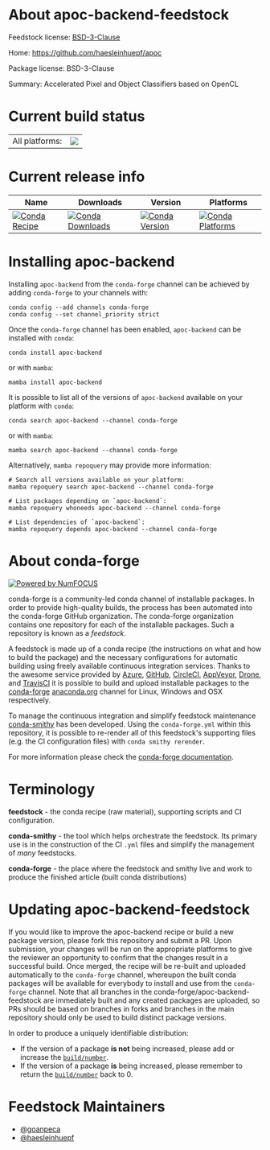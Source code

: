 About apoc-backend-feedstock
============================

Feedstock license: [BSD-3-Clause](https://github.com/conda-forge/apoc-backend-feedstock/blob/main/LICENSE.txt)

Home: https://github.com/haesleinhuepf/apoc

Package license: BSD-3-Clause

Summary: Accelerated Pixel and Object Classifiers based on OpenCL

Current build status
====================


<table><tr><td>All platforms:</td>
    <td>
      <a href="https://dev.azure.com/conda-forge/feedstock-builds/_build/latest?definitionId=15520&branchName=main">
        <img src="https://dev.azure.com/conda-forge/feedstock-builds/_apis/build/status/apoc-backend-feedstock?branchName=main">
      </a>
    </td>
  </tr>
</table>

Current release info
====================

| Name | Downloads | Version | Platforms |
| --- | --- | --- | --- |
| [![Conda Recipe](https://img.shields.io/badge/recipe-apoc--backend-green.svg)](https://anaconda.org/conda-forge/apoc-backend) | [![Conda Downloads](https://img.shields.io/conda/dn/conda-forge/apoc-backend.svg)](https://anaconda.org/conda-forge/apoc-backend) | [![Conda Version](https://img.shields.io/conda/vn/conda-forge/apoc-backend.svg)](https://anaconda.org/conda-forge/apoc-backend) | [![Conda Platforms](https://img.shields.io/conda/pn/conda-forge/apoc-backend.svg)](https://anaconda.org/conda-forge/apoc-backend) |

Installing apoc-backend
=======================

Installing `apoc-backend` from the `conda-forge` channel can be achieved by adding `conda-forge` to your channels with:

```
conda config --add channels conda-forge
conda config --set channel_priority strict
```

Once the `conda-forge` channel has been enabled, `apoc-backend` can be installed with `conda`:

```
conda install apoc-backend
```

or with `mamba`:

```
mamba install apoc-backend
```

It is possible to list all of the versions of `apoc-backend` available on your platform with `conda`:

```
conda search apoc-backend --channel conda-forge
```

or with `mamba`:

```
mamba search apoc-backend --channel conda-forge
```

Alternatively, `mamba repoquery` may provide more information:

```
# Search all versions available on your platform:
mamba repoquery search apoc-backend --channel conda-forge

# List packages depending on `apoc-backend`:
mamba repoquery whoneeds apoc-backend --channel conda-forge

# List dependencies of `apoc-backend`:
mamba repoquery depends apoc-backend --channel conda-forge
```


About conda-forge
=================

[![Powered by
NumFOCUS](https://img.shields.io/badge/powered%20by-NumFOCUS-orange.svg?style=flat&colorA=E1523D&colorB=007D8A)](https://numfocus.org)

conda-forge is a community-led conda channel of installable packages.
In order to provide high-quality builds, the process has been automated into the
conda-forge GitHub organization. The conda-forge organization contains one repository
for each of the installable packages. Such a repository is known as a *feedstock*.

A feedstock is made up of a conda recipe (the instructions on what and how to build
the package) and the necessary configurations for automatic building using freely
available continuous integration services. Thanks to the awesome service provided by
[Azure](https://azure.microsoft.com/en-us/services/devops/), [GitHub](https://github.com/),
[CircleCI](https://circleci.com/), [AppVeyor](https://www.appveyor.com/),
[Drone](https://cloud.drone.io/welcome), and [TravisCI](https://travis-ci.com/)
it is possible to build and upload installable packages to the
[conda-forge](https://anaconda.org/conda-forge) [anaconda.org](https://anaconda.org/)
channel for Linux, Windows and OSX respectively.

To manage the continuous integration and simplify feedstock maintenance
[conda-smithy](https://github.com/conda-forge/conda-smithy) has been developed.
Using the ``conda-forge.yml`` within this repository, it is possible to re-render all of
this feedstock's supporting files (e.g. the CI configuration files) with ``conda smithy rerender``.

For more information please check the [conda-forge documentation](https://conda-forge.org/docs/).

Terminology
===========

**feedstock** - the conda recipe (raw material), supporting scripts and CI configuration.

**conda-smithy** - the tool which helps orchestrate the feedstock.
                   Its primary use is in the construction of the CI ``.yml`` files
                   and simplify the management of *many* feedstocks.

**conda-forge** - the place where the feedstock and smithy live and work to
                  produce the finished article (built conda distributions)


Updating apoc-backend-feedstock
===============================

If you would like to improve the apoc-backend recipe or build a new
package version, please fork this repository and submit a PR. Upon submission,
your changes will be run on the appropriate platforms to give the reviewer an
opportunity to confirm that the changes result in a successful build. Once
merged, the recipe will be re-built and uploaded automatically to the
`conda-forge` channel, whereupon the built conda packages will be available for
everybody to install and use from the `conda-forge` channel.
Note that all branches in the conda-forge/apoc-backend-feedstock are
immediately built and any created packages are uploaded, so PRs should be based
on branches in forks and branches in the main repository should only be used to
build distinct package versions.

In order to produce a uniquely identifiable distribution:
 * If the version of a package **is not** being increased, please add or increase
   the [``build/number``](https://docs.conda.io/projects/conda-build/en/latest/resources/define-metadata.html#build-number-and-string).
 * If the version of a package **is** being increased, please remember to return
   the [``build/number``](https://docs.conda.io/projects/conda-build/en/latest/resources/define-metadata.html#build-number-and-string)
   back to 0.

Feedstock Maintainers
=====================

* [@goanpeca](https://github.com/goanpeca/)
* [@haesleinhuepf](https://github.com/haesleinhuepf/)

